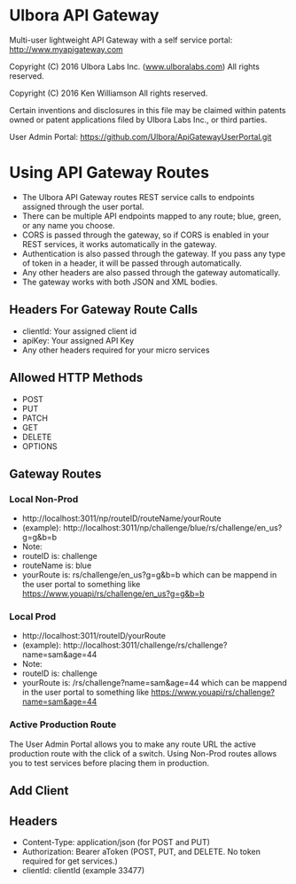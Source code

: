 Ulbora API Gateway
==============

Multi-user lightweight API Gateway with a self service portal: http://www.myapigateway.com

Copyright (C) 2016 Ulbora Labs Inc. (www.ulboralabs.com)
All rights reserved.

Copyright (C) 2016 Ken Williamson
All rights reserved.

Certain inventions and disclosures in this file may be claimed within
patents owned or patent applications filed by Ulbora Labs Inc., or third
parties.


User Admin Portal: https://github.com/Ulbora/ApiGatewayUserPortal.git


# Using API Gateway Routes
- The Ulbora API Gateway routes REST service calls to endpoints assigned through the user portal.
- There can be multiple API endpoints mapped to any route; blue, green, or any name you choose.
- CORS is passed through the gateway, so if CORS is enabled in your REST services, it works automatically in the gateway.
- Authentication is also passed through the gateway. If you pass any type of token in a header, it will be passed through automatically.
- Any other headers are also passed through the gateway automatically.
- The gateway works with both JSON and XML bodies.


## Headers For Gateway Route Calls
- clientId: Your assigned client id
- apiKey: Your assigned API Key
- Any other headers required for your micro services

## Allowed HTTP Methods
- POST
- PUT
- PATCH
- GET
- DELETE
- OPTIONS


## Gateway Routes
### Local Non-Prod
- http://localhost:3011/np/routeID/routeName/yourRoute
- (example): http://localhost:3011/np/challenge/blue/rs/challenge/en_us?g=g&b=b
- Note: 
- routeID is: challenge
- routeName is: blue
- yourRoute is: rs/challenge/en_us?g=g&b=b which can be mappend in the user portal to something like https://www.youapi/rs/challenge/en_us?g=g&b=b

### Local Prod

- http://localhost:3011/routeID/yourRoute
- (example): http://localhost:3011/challenge/rs/challenge?name=sam&age=44
- Note: 
- routeID is: challenge
- yourRoute is: /rs/challenge?name=sam&age=44 which can be mappend in the user portal to something like https://www.youapi/rs/challenge?name=sam&age=44

### Active Production Route
The User Admin Portal allows you to make any route URL the active production route with the click of a switch.
Using Non-Prod routes allows you to test services before placing them in production.

## Add Client


## Headers
- Content-Type: application/json (for POST and PUT)
- Authorization: Bearer aToken (POST, PUT, and DELETE. No token required for get services.)
- clientId: clientId (example 33477)